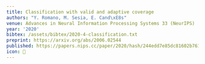 ```yaml
---
title: Classification with valid and adaptive coverage
authors: "Y. Romano, M. Sesia, E. Cand\xE8s"
venue: Advances in Neural Information Processing Systems 33 (NeurIPS)
year: '2020'
bibtex: /assets/bibtex/2020-4-classification.txt
preprint: https://arxiv.org/abs/2006.02544
published: https://papers.nips.cc/paper/2020/hash/244edd7e85dc81602b7615cd705545f5-Abstract.html
icon: 🎯
---
```

